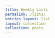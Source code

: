 ```yaml
---
title: Weekly Lists
permalink: /lists/
entries_layout: list
layout: collection
collection: posts
---
```

